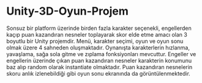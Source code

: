 # Unity-3D-Oyun-Projem
Sonsuz bir platform üzerinde birden fazla karakter seçenekli, engellerden kaçıp puan kazandıran nesneler toplayarak skor elde etme amacı olan 3 boyutlu bir Unity projemdir. Menü, karakter seçimi, oyun ve oyun sonu olmak üzere 4 sahneden oluşmaktadır. Oynanışta karakterlerin hızlanma, yavaşlama, sağa sola gitme ve zıplama fonksiyonları mevcuttur. Engeller ve engellerin üzerinde çıkan puan kazandıran nesneler karakterin konumunu baz alıp random olarak instantiate olmaktadır. Puan kazandıran nesnelerin skoru anlık izlenebildiği gibi oyun sonu ekranında da görüntülenmektedir.
